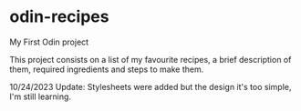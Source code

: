 # odin-recipes

My First Odin project 

This project consists on a list of my favourite recipes, a brief description of them, required ingredients and steps to make them.

10/24/2023 Update: Stylesheets were added but the design it's too simple, I'm still learning.